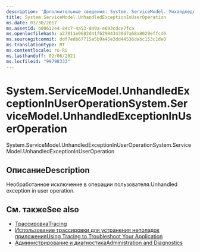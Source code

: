 ```yaml
---
description: 'Дополнительные сведения: System. ServiceModel. Унхандледексцептионинусероператион'
title: System.ServiceModel.UnhandledExceptionInUserOperation
ms.date: 03/30/2017
ms.assetid: b00612e4-84c7-4a53-849a-e693cdce7fca
ms.openlocfilehash: a27011e0682d41f629843430d7a68a8029effcd6
ms.sourcegitcommit: ddf7edb67715a5b9a45e3dd44536dabc153c1de0
ms.translationtype: MT
ms.contentlocale: ru-RU
ms.lasthandoff: 02/06/2021
ms.locfileid: "99798333"
---
```

# <a name="systemservicemodelunhandledexceptioninuseroperation"></a><span data-ttu-id="4f412-103">System.ServiceModel.UnhandledExceptionInUserOperation</span><span class="sxs-lookup"><span data-stu-id="4f412-103">System.ServiceModel.UnhandledExceptionInUserOperation</span></span>

<span data-ttu-id="4f412-104">System.ServiceModel.UnhandledExceptionInUserOperation</span><span class="sxs-lookup"><span data-stu-id="4f412-104">System.ServiceModel.UnhandledExceptionInUserOperation</span></span>  
  
## <a name="description"></a><span data-ttu-id="4f412-105">Описание</span><span class="sxs-lookup"><span data-stu-id="4f412-105">Description</span></span>  

 <span data-ttu-id="4f412-106">Необработанное исключение в операции пользователя.</span><span class="sxs-lookup"><span data-stu-id="4f412-106">Unhandled exception in user operation.</span></span>  
  
## <a name="see-also"></a><span data-ttu-id="4f412-107">См. также</span><span class="sxs-lookup"><span data-stu-id="4f412-107">See also</span></span>

- [<span data-ttu-id="4f412-108">Трассировка</span><span class="sxs-lookup"><span data-stu-id="4f412-108">Tracing</span></span>](index.md)
- [<span data-ttu-id="4f412-109">Использование трассировки для устранения неполадок приложения</span><span class="sxs-lookup"><span data-stu-id="4f412-109">Using Tracing to Troubleshoot Your Application</span></span>](using-tracing-to-troubleshoot-your-application.md)
- [<span data-ttu-id="4f412-110">Администрирование и диагностика</span><span class="sxs-lookup"><span data-stu-id="4f412-110">Administration and Diagnostics</span></span>](../index.md)
